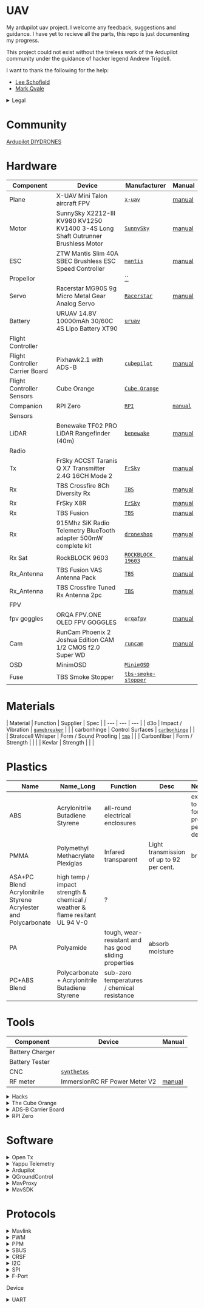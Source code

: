 # UAV
My ardupilot uav project. I welcome any feedback, suggestions and guidance.
I have yet to recieve all the parts, this repo is just documenting my progress.

This project could not exist without the tireless work of the Ardupilot community under
the guidance of hacker legend Andrew Trigdell.

I want to thank the following for the help:
* [Lee Schofield](http://www.painless360.com/) 
* [Mark Qvale](http://www.itsqv.com/QVM/index.php?title=Main_Page)

<details><summary>Legal</summary>

[Drone Regulations](https://droneregulations.info/)
[CASA](https://www.casa.gov.au/knowyourdrone)

## Australia

* You must not fly your drone higher than 120 metres.
* You must keep your drone at least 30 metres away from other people.
* You must only fly one drone at a time.
* You must keep your drone within visual line-of-sight.
* You must not fly over or above people or in a populous area. This could include beaches, parks, events, or sport ovals where there is a game in progress.
* Respect personal privacy. Don’t record or photograph people without their consent — this may breach other laws.
* If your drone weighs more than 100 grams, you must fly at least 5.5 kilometres away from a controlled airport, which generally have a control tower at them.
* You must only fly during the day and you must not fly through cloud or fog.
* You must not fly your drone over or near an area affecting public safety or where emergency operations are underway. 
* If you're near a helicopter landing site or smaller aerodrome without a control tower, you can fly your drone within 5.5 kilometres.
If you become aware of manned aircraft nearby, you will have to manoeuvre away and land your drone as quickly and safely as possible.

### FPV
* You do not need CASA approval if you only intend to operate FPV indoors for recreational purposes.
* Flying FPV outdoors is only permitted with CASA approval. This applies to both recreational and commercial drone users.
* [Apply for CASA Recreational FPV approval](https://www.casa.gov.au/drones/rules/restricted-airspace-permissions-and-approvals-recreational-operators)
* [Apply for EVLOS Extended Visual Line of Sight](https://www.casa.gov.au/drones/reoc/additional-approvals#visual-line-of-sight-civil-aviation-safety-regulations-101-073-)

#### Applications
* [Apply for Aviation Reference Number](https://www.casa.gov.au/licences-and-certification/individual-licensing/applying-aviation-reference-number-arn)
* [Model Airflight Authorisation](https://www.casa.gov.au/files/model-aircraft-flight-authorisation-area-approval-formpdf)
* [Airspace Risk Assessment Template](https://www.casa.gov.au/files/form-1589)
* A map with an aerial view of the location, such as a screenshot from Google Earth or a diagram, displaying the required information
* Participate in an interview and/or practical flight test, if required.
</details>

# Community
[ Ardupilot ](https://discuss.ardupilot.org/)
[ DIYDRONES ](https://diydrones.com/)

# Hardware
| Component | Device | Manufacturer | Manual | 
| --- | --- | --- | --- |
| Plane | X-UAV Mini Talon aircraft FPV | <a href="http://www.x-uav.cn/en/content/?465.html" target="_blank">`x-uav`</a> | <a href="https://github.com/shaun-lloyd/uav/blob/master/manual/xuav-mini_talon.pdf">manual</a>| 
| Motor | SunnySky X2212-III KV980 KV1250 KV1400 3-4S Long Shaft Outrunner Brushless Motor | <a href="https://sunnyskyusa.com/products/sunnsky-x2212" target="_blank">`SunnySky`</a> | <a href="https://github.com/shaun-lloyd/uav/blob/master/manual/sunnysky-1400.pdf">manual</a> |
| ESC | ZTW Mantis Slim 40A SBEC Brushless ESC Speed Controller | <a href="https://www.ztwoem.com/product/mantis-slim-series/" target="_blank">`mantis`</a> | <a href="https://github.com/shaun-lloyd/uav/blob/master/manual/ztw-mantis.pdf">manual</a> |
| Propellor | | <a href="" target="_blank">``</a> | <a href="https://github.com/shaun-lloyd/uav/blob/master/manual/.pdf"></a> |
| Servo | Racerstar MG90S 9g Micro Metal Gear Analog Servo | <a href="http://m.racerstar.com/4pcs-racerstar-mg90s-9g-micro-metal-gear-analog-servo-for-450-rc-helicopter-rc-car-boat-robot-p-367.html" target="_blank">`Racerstar`</a> | <a href="https://github.com/shaun-lloyd/uav/blob/master/manual/servo-MG90S.pdf">manual</a> |
| Battery | URUAV 14.8V 10000mAh 30/60C 4S Lipo Battery XT90 | <a href="https://www.uruav.com/URUAV-14_8V-10000mAh-30-or-60C-4S-Lipo-Batteri-XT60-Plug-f-r-FPV-RC-Quadcopter-Jordbruk-Drone-p-224.html" target="_blank">`uruav`</a> | <a href="https://github.com/shaun-lloyd/uav/blob/master/manual/.pdf"></a> |
| Flight Controller | | | |
| Flight Controller Carrier Board  | Pixhawk2.1 with ADS-B | <a href="https://docs.cubepilot.org/user-guides/carrier-boards/ads-b-carrier-board" target="_blank">`cubepilot`</a> | <a href="https://github.com/shaun-lloyd/uav/blob/master/manual/pixhawk2.pdf">manual</a> |
| Flight Controller Sensors  |  Cube Orange | <a href="">`Cube Orange`</a> | |
| Companion | RPI Zero | <a href="https://www.raspberrypi.org/products/raspberry-pi-zero/">`RPI`</a> | <a href="https://github.com/shaun-lloyd/uav/blob/master/manual/rpi-zero.pdf">`manual`</a> |
| Sensors | | | 
| LiDAR | Benewake TF02 PRO LiDAR Rangefinder (40m) | <a href="http://en.benewake.com/product/detail/5c345c9de5b3a844c4723299">`benewake`</a> | <a href="https://github.com/shaun-lloyd/uav/blob/master/manual/benewake-TF02.pdf">manual</a> |
| Radio | | | |
| Tx | FrSky ACCST Taranis Q X7 Transmitter 2.4G 16CH Mode 2 | <a href="https://www.frsky-rc.com/product/taranis-q-x7-2/" target="_blank">`FrSky`</a> | <a href="https://github.com/shaun-lloyd/uav/blob/master/manual/taranis-qx7.pdf">manual</a> |
| Rx | TBS Crossfire 8Ch Diversity Rx | <a href="https://www.team-blacksheep.com/products/prod:crossfire_8chrx" target="_blank">`TBS`</a> | <a href="https://github.com/shaun-lloyd/uav/blob/master/manual/tbs-crossfire.pdf">manual</a> |
| Rx | FrSky X8R | <a href="https://www.frsky-rc.com/product/x8r/" target="_blank">`FrSky`</a> | <a href="https://github.com/shaun-lloyd/uav/blob/master/manual/frsky-reciever-x8r.pdf">manual</a> |
| Rx | TBS Fusion | <a href="https://www.team-blacksheep.com/products/prod:tbs_fusion" target="_blank">`TBS`</a>  | <a href="https://github.com/shaun-lloyd/uav/blob/master/manual/tbs-fusion.pdf">manual</a> |
| Rx | 915Mhz SiK Radio Telemetry BlueTooth adapter 500mW complete kit | <a href="https://droneshop.biz/product/915mhz-sik-radio-telemetry-bluetooth-adapter-500mw-complete-kit/?v=eedc0d4ce163" target="_blank">`droneshop`</a> |  <a href="https://github.com/shaun-lloyd/uav/blob/master/manual/.pdf">manual</a> |
| Rx Sat | RockBLOCK 9603 | <a href="https://www.rock7.com/products/rockblock-9603-compact-plug-play-satellite-transmitter">`ROCKBLOCK 19603`</a> | <a href="https://github.com/shaun-lloyd/uav/blob/master/manual/rockblock-9603.pdf">manual</a> |
| Rx_Antenna | TBS Fusion VAS Antenna Pack | <a href="https://www.team-blacksheep.com/products/prod:fusion_vasant_pack" >`TBS`</a> | <a href="https://github.com/shaun-lloyd/uav/blob/master/manual/.pdf">manual</a> |
| Rx_Antenna | TBS Crossfire Tuned Rx Antenna 2pc | <a href="https://www.team-blacksheep.com/products/prod:tuned_rx_antenna" target="_blank">`TBS`</a> | <a href="https://github.com/shaun-lloyd/uav/blob/master/manual/tbs-crossfire.pdf">manual</a> |
| FPV | | | |
| fpv goggles | ORQA FPV.ONE OLED FPV GOGGLES | <a href="https://orqafpv.com/" target="_blank">`orqafpv`</a> | <a href="https://github.com/shaun-lloyd/uav/blob/master/manual/orqa-fpvone-1.2.b.pdf">manual</a> |
| Cam | RunCam Phoenix 2 Joshua Edition CAM 1/2 CMOS f2.0 Super WD | <a href="https://shop.runcam.com/runcam-phoenix-2/">`runcam`</a> | <a href="https://github.com/shaun-lloyd/uav/blob/master/manual/.pdf">manual</a> |
| OSD | MinimOSD | <a href="">`MinimOSD`</a> | <a href="https://github.com/shaun-lloyd/uav/blob/master/manual/minimosd.pdf"></a> |
| Fuse | TBS Smoke Stopper | <a href="">`tbs-smoke-stopper`</a> | | 

# Materials
| Material | Function | Supplier | Spec |
| --- | --- | --- |
| d3o | Impact / Vibration | <a href="">`gamebreaker`</a> | <a href="https://github.com/shaun-lloyd/uav/blob/master/manual/"></a> |
| carbonhinge | Control Surfaces | <a href="https://www.carbonhinge.com/">`carbonhinge`</a> | |
| Stratocell Whisper | Form / Sound Proofing | <a href="">`tmp`</a> | |
| Carbonfiber | Form / Strength | <a href=""></a> | |
| Kevlar | Strength | <a href=""></a> | |

# Plastics
| Name | Name_Long | Function | Desc | Negatives |
| --- | --- | --- | --- | --- |
| ABS | Acrylonitrile Butadiene Styrene | all-round electrical enclosures | | exposed to sunlight for prolonged periods degrades | 
| PMMA | Polymethyl Methacrylate Plexiglas | Infared transparent | Light transmission of up to 92 per cent. | britle |
| ASA+PC Blend Acrylonitrile Styrene Acrylester and Polycarbonate | high temp / impact strength & chemical / weather & flame resitant UL 94 V-0 | ? | |
| PA | Polyamide | tough, wear-resistant and has good sliding properties | absorb moisture | |
| PC+ABS Blend | Polycarbonate + Acrylonitrile Butadiene Styrene | sub-zero temperatures / chemical resistance |

# Tools
| Component | Device | Manual |
| --- | --- | --- |
| Battery Charger | | |
| Battery Tester | | |
| CNC | <a href="https://synthetos.com/">`synthetos`</a> | |
| RF meter | ImmersionRC RF Power Meter V2 | <a href="https://docs.google.com/document/d/1MHtkZg81mqF2xibuO7tHb-OH-l9ib3NImpGnRQWFtBo/edit">manual</a> |

<details><summary>Hacks</summary>
<details><summary>Taranis QX7 - CRSF MOD</summary>
[ TBS ](https://www.team-blacksheep.com/products/prod:qx7mod)
</details>
</details>

<details><summary>The Cube Orange</summary>
The Cube Orange autopilot is the latest and most powerful model in the Cubepilot ecosystem.
Designed for hobby users, commercial system integrators and UAS manufacturers the Cube Orange 
autopilot is part of a wide ecosystem of autopilot modules and carrier boards. 

## Processor
* 32bit ARM® STM32H743 Cortex®-M7（with DP-FPU）
* 400 Mhz/1 MB RAM/2 MB Flash
* 32 bit STM32F103 failsafe co-processor
## Sensors
* Three redundant IMUs (accels, gyros and compass)
* ICM 20649 integrated accelerometer / gyro, MS5611 barometer on base board
* InvenSense ICM20602 IMU,ICM20948 IMU/MAG, MS5611 barometer on temperature controlled, vibration isolated board
* All sensors connected via SPI.
## Power
* Redundant power supply with automatic failover
* Servo rail high-power (7 V) and high-current ready
* All peripheral outputs over-current protected, all inputs ESD protected
## Interfaces
* 14x PWM servo outputs (8 from IO, 6 from FMU)
* S.Bus servo output
* R/C inputs for CPPM, Spektrum / DSM and S.Bus
* Analogue / PWM RSSI input
* 5x general purpose serial ports, 2 with full flow control
* 2x I2C ports
* SPI port (un-buffered, for short cables only not recommended for use)
* 2x CAN Bus interface
* 3x Analogue inputs (3.3V and 6.6V)
* High-powered piezo buzzer driver (on expansion board)
* High-power RGB LED (I2C driver compatible connected externally only)
* Safety switch / LED
* Optional carrier board for Intel Edison (now obsolete)

</details>

<details><summary>ADS-B Carrier Board</summary>
* Integration of uAvonix ADS-B IN Receiver on Serial 5
* Built-In ADS-B Antenna

## TELEM1, TELEM2 ports
| Pin | Color | Signal | Volt |
| :---: | :---: | :---: | :---: |
| 1 | red | VCC | +5 |
| 2 | blk | TX (OUT) | +3.3 |
| 3 | blk | RX (IN) | +3.3 |
| 4 | blk | CTS | +3.3 |
| 5 | blk | RTS | +3.3 |
| 6 | blk | GND | GND |

## GPS1 port
| Pin | Color | Signal | Volt |
| :---: | :---: | :---: | :---: |
| 1 | red | VCC | +5 |
| 2 | blk | TX (OUT) | +3.3 |
| 3 | blk | RX (IN) | +3.3 |
| 4 | blk | SCL I2C1 | +3.3 |
| 5 | blk | SDA I2C1 | +3.3 |
| 6 | blk | Button | GND |
| 7 | blk | button LED | GND |
|  | blk | GND | GND |

## GPS2 port
| Pin | Color | Signal | Volt |
| :---: | :---: | :---: | :---: |
| 1 | red | VCC | +5 |
| 2 | blk | TX (OUT) | +3.3 |
| 3 | blk | RX (IN) | +3.3 |
| 4 | blk | SCL I2C2 | +3.3 |
| 5 | blk | SDA I2C2 | +3.3 |
| 6 | blk | GND | GND |

## ADC
| Pin | Color | Signal | Volt |
| :---: | :---: | :---: | :---: |
| 1 | red | VCC | +5 |
| 2 | blk | ADC IN | |
| 3 | blk | GND | GND |

## I2C2
| Pin | Color | Signal | Volt |
| :---: | :---: | :---: | :---: |
| 1 | red | VCC | +5 |
| 2 | blk | SCL | +3.3 (pullups) |
| 3 | blk | SDA | +3.3 (pullups) |
| 4 | blk | GND | GND |

## CAN1&2
| Pin | Color | Signal | Volt |
| :---: | :---: | :---: | :---: |
| 1 | red | VCC | +5 |
| 2 | blk | CAN_H | +12 |
| 3 | blk | CAN_L | +12 |
| 4 | blk | GND | GND |

## POWER1&2
| Pin | Color | Signal | Volt |
| :---: | :---: | :---: | :---: |
| 1 | red | VCC | +5 |
| 2 | red | VCC | +5 |
| 3 | blk | CURRENT | up to +3.3 |
| 4 | blk | VOLTAGE | up to +3.3 |
| 5 | blk | GND | GND |
| 6 | blk | GND | GND |

## USB
| Pin | Color | Signal | Volt |
| :---: | :---: | :---: | :---: |
| 1 | red | VCC | +5 |
| 2 | blk | D_plus | +3.3 |
| 3 | blk | D_minus  | +3.3 |
| 4 | blk | GND | GND |
| 5 | blk | BUZZER | battery voltage |
| 6 | blk | Boot/Error LED | |

</details>

<details><summary>RPI Zero</summary>

* [Config](https://www.raspberrypi.org/documentation/configuration/)
* [Hardware](https://www.raspberrypi.org/documentation/hardware/raspberrypi/README.md)
</details>

# Software

<details><summary>Open Tx</summary>

* [Home](https://www.open-tx.org/)
* [Manual](https://opentx.gitbooks.io/manual-for-opentx-2-2/content/)
* [Docs](https://legacy.gitbook.com/@opentx)
* [git](https://github.com/opentx/opentx)

## FIRMWARE
OpenTX is open source firmware for RC radio transmitters. 
The firmware is highly configurable and brings much more features than found in traditional radios. 
The daily feedback from the thousands of users ensures the continued stability and quality of the firmware.

## COMPANION
The team also develops the OpenTX Companion transmitter support software.
OpenTX Companion is used for many different tasks like loading OpenTX firmware to the radio, backing up model settings, editing settings and running radio simulators.
OpenTX Companion is available for Windows, Apple OSX and Linux.

## SOUND
There are two applications available for creating and managing the soundfiles used by OpenTX.
OpenTX Speaker is used to generate voice files for OpenTX by using synthetic speech. OpenTX Recorder is used to record voice files via a microphone.
Both programs can generate sound files for all OpenTX voice languages. Every radio message, including system messages, can be changed.
OpenTX Speaker and OpenTXRecorder are available for Windows7.
</details>

<details><summary>Yappu Telemetry</summary>

a LUA telemetry script for the Frsky Horus and Taranis radios using the ArduPilot frsky passthru telemetry protocol.

* [git](https://github.com/yaapu/FrskyTelemetryScript)
</details>

<details>
<summary>Ardupilot</summary>
ArduPilot enables the creation and use of trusted, autonomous, unmanned vehicle systems for the peaceful benefit of all. ArduPilot provides a comprehensive suite of tools suitable for almost any vehicle and application. As an open source project, it is constantly evolving based on rapid feedback from a large community of users. The Development Team works with the community and commercial partners to add functionality to ArduPilot that benefits everyone. Although ArduPilot does not manufacture any hardware, ArduPilot firmware works on a wide variety of different hardware to control unmanned vehicles of all types. Coupled with ground control software, unmanned vehicles running ArduPilot can have advanced functionality including real-time communication with operators. ArduPilot has a huge online community dedicated to helping users with questions, problems, and solutions

* [Home](https://ardupilot.org/ardupilot/index.html)
* [Plane](https://ardupilot.org/plane/index.html)
* [Build Setup](https://ardupilot.org/dev/docs/building-setup-linux.html#building-setup-linux)
* [Build Instructions](https://github.com/ArduPilot/ardupilot/blob/master/BUILD.md)
* [Radio Control Calibration](https://ardupilot.org/copter/docs/common-radio-control-calibration.html#common-radio-control-calibration)
* [ESC Calibration](https://ardupilot.org/copter/docs/esc-calibration.html)
* [WAF](https://waf.io/)
* [WAF-book](https://waf.io/book/)
* [Submittion Guide](https://ardupilot.org/dev/docs/submitting-patches-back-to-master.html#submitting-patches-back-to-master)
* [Style Guide](https://ardupilot.org/dev/docs/style-guide.html#style-guide)

### Submission cs
* Commit Message
```sh
Subsystem: brief description

Longer description...
```
* Clean up your local commit history
```sh
git rebase -i "HEAD~10"
```


### Setup Docker
```sh
git clone https://github.com/your-github-userid/ardupilot
cd ardupilot
git submodule update --init --recursive

docker build . -t ardupilot

docker run --rm -it -v `pwd`:/ardupilot ardupilot:latest bash
```

### Build
```sh
./waf configure
./waf 

./waf --targets bin/arduplane --upload
```
</details>

<details>
<summary>QGroundControl</summary>

QGroundControl provides full flight control and mission planning for any MAVLink enabled drone.
Its primary goal is ease of use for professional users and developers. All the code is open-source source, so you can contribute and evolve it as you want.

* [Home](http://qgroundcontrol.com/)
* [User Guide](https://docs.qgroundcontrol.com/en/)
* [Dev Guide](https://dev.qgroundcontrol.com/en/)
* [Download](https://docs.qgroundcontrol.com/en/getting_started/download_and_install.html)
</details>

<details>
<summary>MavProxy</summary> 
A UAV ground station software package for MAVLink based systems

MAVProxy is a fully-functioning GCS for UAV’s, designed as a minimalist, portable and extendable GCS for any autonomous system supporting the MAVLink protocol (such as one using ArduPilot). MAVProxy is a powerful command-line based “developer” ground station software. It can be extended via add-on modules, or complemented with another ground station, such as Mission Planner, APM Planner 2, QGroundControl etc, to provide a graphical user interface.

* [Home](https://ardupilot.org/mavproxy/index.html)
* [Linux Dev Environment](https://ardupilot.org/mavproxy/docs/development/mavdevenvlinux.html)
* [Cheatsheet](https://ardupilot.org/mavproxy/docs/getting_started/cheatsheet.html#mavproxy-cheetsheet)
* [Modules](https://ardupilot.org/mavproxy/docs/modules/index.html)
</details>

<details>
<summary>MavSDK</summary>
The easiest way to control Drones using MAVLink.
The MAVSDK is a MAVLink Library with APIs for C++, iOS, Python and Android.

The library provides a simple API for managing one or more vehicles, providing programmatic access to vehicle information and telemetry,
and control over missions, movement and other operations.

The library can run on a vehicle-based companion computer or on a ground-based GCS or mobile device (these devices have significantly more 
processing power that an ordinary flight controller, enabling tasks like computer vision, obstacle avoidance, and route planning).

Developers can extend the core C++ SDK using plugins in order to add any other required MAVLink API 
(for example, to integrate a flight controller with custom cameras, gimbals, or other hardware over MAVLink).

Cross-platform wrappers for the core library are actively being developed. These (primarily) use gRPC and Reactive Extensions.

* [Home](https://mavsdk.mavlink.io/develop/en/index.html)
* [Python](https://github.com/mavlink/MAVSDK-Python#mavsdk-python)
* [Python Examples](https://github.com/mavlink/MAVSDK-Python/tree/master/examples) 
* [Python API Reference](http://mavsdk-python-docs.s3-website.eu-central-1.amazonaws.com/)
</details>

# Protocols

<details>
<summary>Mavlink</summary>

MAVLink is a binary telemetry protocol designed for resource-constrained systems and bandwidth-constrained links.
MAVLink is deployed in two major versions: v1.0 and v2.0, which is backwards-compatible (v2.0 implementations can parse and send v1.0 packets). 
Telemetry data streams are sent in a multicast design while protocol aspects that change the system configuration,
and require guaranteed delivery like the mission protocol or parameter protocol are point-to-point with retransmission.

* [Guide] (https://mavlink.io/en/)
* [SDK] (https://mavsdk.mavlink.io/develop/en/index.html)
* [Common Messages](https://mavlink.io/en/messages/common.html)
* [Python API Reference](http://mavsdk-python-docs.s3-website.eu-central-1.amazonaws.com)
</details>

<details>
<summary>PWM</summary>
Pulse Width Modulation.

* analog.
* 1 channel.
* length of the pulse specifies the servo output or throttle position.
</details>

<details>
<summary>PPM</summary>
Pulse Postion Modulation

* analog.
* 8 channels.
* channels are sent one after the other.
* It’s not as accurate or jitter free as serial communications.
</details>

<details><summary>SBUS</summary>
Serial Bus.

* digital loss-less.
* 18 channels.
* inverted UART communication signal.
</details>

<details><summary>CRSF</summary>
Crossfire Serial F?

* digital loss-less.
* faster update rates
* two-way capabilities, no additional ports required.
</details>

<details><summary>I2C</summary>
Inter-Integrated Circuit

* serial
* multi-master, multi-slave, packet switched, single-ended.
</details>

<details>
<summary>SPI</summary>
Serial Peripheral Interface

* synchronous serial. 
</details>

<details>
<summary>F-Port</summary>
FPort is a bi-directional protocol, using SBus RC in one direction, and serial telemetry in the other. The RC portion can be decoded when attached to an autopilot as if it were SBus, but the embedded telemetry would be lost. See the FPort setup documentation for details on connection to one of the autopilots Serial Ports.

</details>


Device

<details><summary>UART</summary>
A universal asynchronous receiver-transmitter a hardware device for asynchronous serial communication in which the data format and transmission speeds are configurable.
The electric signaling levels and methods are handled by a driver circuit external to the UART.
A UART is usually an individual (or part of an) integrated circuit (IC) used for serial communications over a computer or peripheral device serial port.
One or more UART peripherals are commonly integrated in microcontroller chips.

A related device, the universal synchronous and asynchronous receiver-transmitter (USART) also supports synchronous operation. 
</details>

